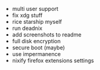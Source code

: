 - multi user support
- fix xdg stuff
- rice starship myself
- run deadnix
- add screenshots to readme 
- full disk encryption
- secure boot (maybe)
- use impermanence
- nixify firefox extensions settings